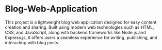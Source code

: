 # Blog-Web-Application
This project is a lightweight blog web application designed for easy content creation and sharing. Built using modern web technologies such as HTML, CSS, and JavaScript, along with backend frameworks like Node.js and Express.js, it offers users a seamless experience for writing, publishing, and interacting with blog posts.
